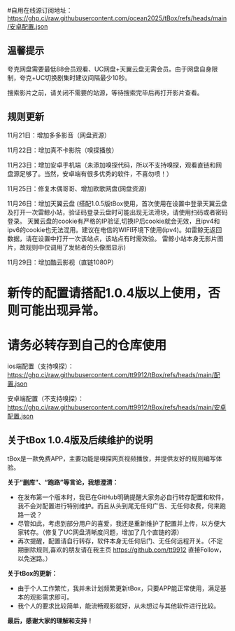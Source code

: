 #自用在线源订阅地址：https://ghp.ci/raw.githubusercontent.com/ocean2025/tBox/refs/heads/main/安卓配置.json

## 温馨提示
夸克网盘需要最低88会员观看、UC网盘+天翼云盘无需会员。由于网盘自身限制，夸克+UC切换剧集时建议间隔最少10秒。

搜索影片之前，请关闭不需要的站源，等待搜索完毕后再打开影片查看。

## 规则更新

11月21日：增加多多影音（网盘资源）

11月22日：增加真不卡影院（嗅探播放）

11月23日：增加安卓手机端（未添加嗅探代码，所以不支持嗅探，观看直链和网盘源足够了。当然，安卓端有很多优秀的软件，不喜勿喷！）

11月25日：修复木偶哥哥、增加欧歌网盘(网盘资源)

11月26日：增加天翼云盘
(搭配1.0.5版tBox使用，首次使用在设置中登录天翼云盘及打开一次雷鲸小站，验证码登录云盘时可能出现无法滑块，请使用扫码或者密码登录。
天翼云盘的cookie有严格的IP验证,切换IP后cookie就会无效，且ipv4和ipv6的cookie也无法混用。建议在电信的WIFI环境下使用(ipv4)。如雷鲸无返回数据，请在设置中打开一次该站点，该站点有时需效验。
雷鲸小站本身无影片图片，故规则中仅调用了发帖者的头像图显示)

11月29日：增加酷云影视（直链1080P）

# 新传的配置请搭配1.0.4版以上使用，否则可能出现异常。
# 请务必转存到自己的仓库使用
ios端配置（支持嗅探）：https://ghp.ci/raw.githubusercontent.com/tt9912/tBox/refs/heads/main/配置.json

安卓端配置（不支持嗅探）：https://ghp.ci/raw.githubusercontent.com/tt9912/tBox/refs/heads/main/安卓配置.json
## 关于tBox 1.0.4版及后续维护的说明

tBox是一款免费APP，主要功能是嗅探网页视频播放，并提供友好的规则编写体验。

**关于“删库”、“跑路”等言论，我想澄清：**

* 在发布第一个版本时，我已在GitHub明确提醒大家务必自行转存配置和软件，我不会对配置进行特别维护。而且从头到尾无任何广告、无任何收费，何来跑路一说？
* 尽管如此，考虑到部分用户的喜爱，我还是重新维护了配置并上传，以方便大家转存。（修复了UC网盘清晰度问题，增加了几个直链的源）
* 再次提醒，配置请自行转存，软件本身无任何后门、无任何远程开关。（不定期删除规则,喜欢的朋友请在我主页 https://github.com/tt9912 直接Follow，以免迷路。）

**关于tBox的更新：**

* 由于个人工作繁忙，我并未计划频繁更新tBox，只要APP能正常使用，满足基本的观影需求即可。
* 我个人的要求比较简单，能流畅观影就好，从未想过与其他软件进行比较。

**最后，感谢大家的理解和支持！** 
